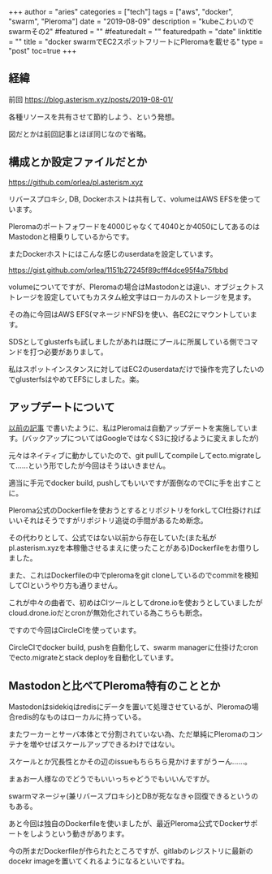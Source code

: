 +++
author = "aries"
categories = ["tech"]
tags = ["aws", "docker", "swarm", "Pleroma"]
date = "2019-08-09"
description = "kubeこわいのでswarmその2"
#featured = ""
#featuredalt = ""
featuredpath = "date"
linktitle = ""
title = "docker swarmでEC2スポットフリートにPleromaを載せる"
type = "post"
toc=true
+++

## 経緯

前回 https://blog.asterism.xyz/posts/2019-08-01/

各種リソースを共有させて節約しよう、という発想。

図だとかは前回記事とほぼ同じなので省略。

## 構成とか設定ファイルだとか

https://github.com/orlea/pl.asterism.xyz

リバースプロキシ, DB, Dockerホストは共有して、volumeはAWS EFSを使っています。

Pleromaのポートフォワードを4000じゃなくて4040とか4050にしてあるのはMastodonと相乗りしているからです。

またDockerホストにはこんな感じのuserdataを設定しています。

https://gist.github.com/orlea/1151b27245f89cfff4dce95f4a75fbbd

volumeについてですが、Pleromaの場合はMastodonとは違い、オブジェクトストレージを設定していてもカスタム絵文字はローカルのストレージを見ます。

その為に今回はAWS EFS(マネージドNFS)を使い、各EC2にマウントしています。

SDSとしてglusterfsも試しましたがあれは既にプールに所属している側でコマンドを打つ必要がありまして。

私はスポットインスタンスに対してはEC2のuserdataだけで操作を完了したいのでglusterfsはやめてEFSにしました。楽。

## アップデートについて

[以前の記事](https://blog.asterism.xyz/posts/2019-06-21/) で書いたように、私はPleromaは自動アップデートを実施しています。(バックアップについてはGoogleではなくS3に投げるように変えましたが)

元々はネイティブに動かしていたので、git pullしてcompileしてecto.migrateして……という形でしたが今回はそうはいきません。

適当に手元でdocker build, pushしてもいいですが面倒なのでCIに手を出すことに。

Pleroma公式のDockerfileを使おうとするとリポジトリをforkしてCI仕掛ければいいそれはそうですがリポジトリ追従の手間があるため断念。

その代わりとして、公式ではない以前から存在していた(また私がpl.asterism.xyzを本稼働させるまえに使ったことがある)Dockerfileをお借りしました。

また、これはDockerfileの中でpleromaをgit cloneしているのでcommitを検知してCIというやり方も通りません。

これが中々の曲者で、初めはCIツールとしてdrone.ioを使おうとしていましたがcloud.drone.ioだとcronが無効化されている為こちらも断念。

ですので今回はCircleCIを使っています。

CircleCIでdocker build, pushを自動化して、swarm managerに仕掛けたcronでecto.migrateとstack deployを自動化しています。

## Mastodonと比べてPleroma特有のこととか

Mastodonはsidekiqはredisにデータを置いて処理させているが、Pleromaの場合redis的なものはローカルに持っている。

またワーカーとサーバ本体とで分割されていない為、ただ単純にPleromaのコンテナを増やせばスケールアップできるわけではない。

スケールとか冗長性とかその辺のissueもちらちら見かけますがうーん……。

まぁお一人様なのでどうでもいいっちゃどうでもいいんですが。

swarmマネージャ(兼リバースプロキシ)とDBが死ななきゃ回復できるというのもある。

あと今回は独自のDockerfileを使いましたが、最近Pleroma公式でDockerサポートをしようという動きがあります。

今の所まだDockerfileが作られたところですが、gitlabのレジストリに最新のdocekr imageを置いてくれるようになるといいですね。
